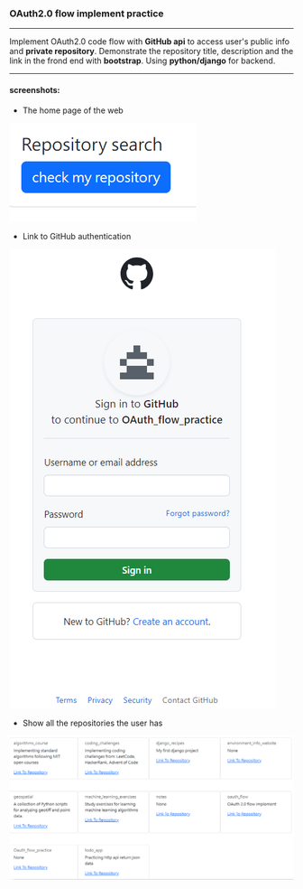 ### OAuth2.0 flow implement practice

-----
Implement OAuth2.0 code flow with **GitHub api** to access user's public info and **private repository**. Demonstrate the repository title, description and the link in the frond end with **bootstrap**. Using **python/django** for backend.

-----

#### screenshots:
* The home page of the web

![home_page](demo_pic/home_page.png "home page")

* Link to GitHub authentication 

![access_token](demo_pic/access_token.png "access_token page")


* Show all the repositories the user has

![repository_page](demo_pic/repo.png "repository page")